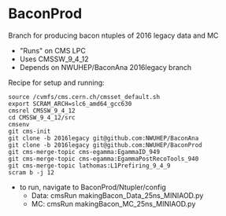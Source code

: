 BaconProd
=========

Branch for producing bacon ntuples of 2016 legacy data and MC

 * "Runs" on CMS LPC
 * Uses CMSSW_9_4_12
 * Depends on NWUHEP/BaconAna 2016legacy branch


Recipe for setup and running:

```Shell
source /cvmfs/cms.cern.ch/cmsset_default.sh
export SCRAM_ARCH=slc6_amd64_gcc630
cmsrel CMSSW_9_4_12
cd CMSSW_9_4_12/src
cmsenv
git cms-init
git clone -b 2016legacy git@github.com:NWUHEP/BaconAna
git clone -b 2016legacy git@github.com:NWUHEP/BaconProd
git cms-merge-topic cms-egamma:EgammaID_949
git cms-merge-topic cms-egamma:EgammaPostRecoTools_940
git cms-merge-topic lathomas:L1Prefiring_9_4_9
scram b -j 12
```

* to run, navigate to BaconProd/Ntupler/config
    + Data: cmsRun makingBacon_Data_25ns_MINIAOD.py
    + MC: cmsRun makingBacon_MC_25ns_MINIAOD.py
